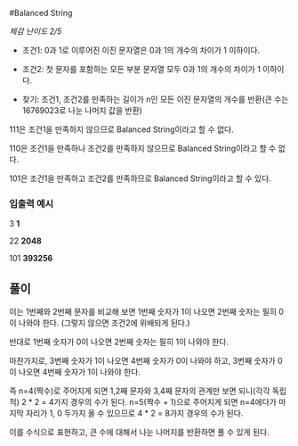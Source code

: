 #Balanced String

*체감 난이도 2/5*

* 조건1: 0과 1로 이루어진 이진 문자열은 0과 1의 개수의 차이가 1 이하이다.

* 조건2: 첫 문자를 포함하는 모든 부분 문자열 모두 0과 1의 개수의 차이가 1 이하이다.

* 찾기: 조건1, 조건2를 만족하는 길이가 n인 모든 이진 문자열의 개수를 반환(큰 수는 16769023로 나눈 나머지 값을 반환)


111은 조건1을 만족하지 않으므로 Balanced String이라고 할 수 없다.

110은 조건1을 만족하나 조건2를 만족하지 않으므로 Balanced String이라고 할 수 없다.

101은 조건1을 만족하고 조건2를 만족하므로 Balanced String이라고 할 수 있다.

### 입출력 예시
3
**1**

22
**2048**

101
**393256**

## 풀이

이는 1번째와 2번째 문자를 비교해 보면 1번째 숫자가 1이 나오면 2번째 숫자는 필히 0이 나와야 한다. (그렇지 않으면 조건2에 위배되게 된다.)

반대로 1번째 숫자가 0이 나오면 2번째 숫자는 필히 1이 나와야 한다.

마찬가지로, 3번째 숫자가 1이 나오면 4번째 숫자가 0이 나와야 하고, 3번째 숫자가 0이 나오면 4번째 숫자가 1이 나와야 한다.

즉 n=4(짝수)로 주어지게 되면 1,2째 문자와 3,4째 문자의 관계만 보면 되니(각각 독립적) 2 * 2 = 4가지 경우의 수가 된다.
n=5(짝수 + 1)으로 주어지게 되면 n=4에다가 마지막 자리가 1, 0 두가지 올 수 있으므로 4 * 2 = 8가지 경우의 수가 된다.

이를 수식으로 표현하고, 큰 수에 대해서 나눈 나머지를 반환하면 풀 수 있게 된다.
